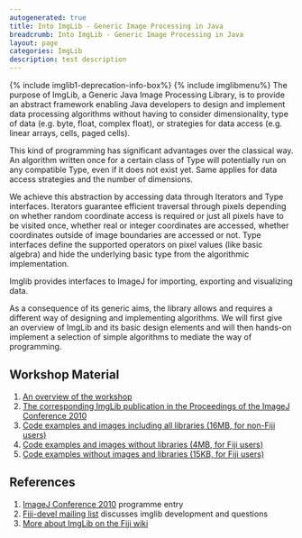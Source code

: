 ```yaml
---
autogenerated: true
title: Into ImgLib - Generic Image Processing in Java
breadcrumb: Into ImgLib - Generic Image Processing in Java
layout: page
categories: ImgLib
description: test description
---
```


{% include imglib1-deprecation-info-box%}
 {% include imglibmenu%}
 The purpose of ImgLib, a Generic Java Image Processing Library, is to provide an abstract framework enabling Java developers to design and implement data processing algorithms without having to consider dimensionality, type of data (e.g. byte, float, complex float), or strategies for data access (e.g. linear arrays, cells, paged cells).

This kind of programming has significant advantages over the classical way. An algorithm written once for a certain class of Type will potentially run on any compatible Type, even if it does not exist yet. Same applies for data access strategies and the number of dimensions.

We achieve this abstraction by accessing data through Iterators and Type interfaces. Iterators guarantee efficient traversal through pixels depending on whether random coordinate access is required or just all pixels have to be visited once, whether real or integer coordinates are accessed, whether coordinates outside of image boundaries are accessed or not. Type interfaces define the supported operators on pixel values (like basic algebra) and hide the underlying basic type from the algorithmic implementation.

Imglib provides interfaces to ImageJ for importing, exporting and visualizing data.

As a consequence of its generic aims, the library allows and requires a different way of designing and implementing algorithms. We will first give an overview of ImgLib and its basic design elements and will then hands-on implement a selection of simple algorithms to mediate the way of programming.

Workshop Material
-----------------

1.  [An overview of the workshop](https://fiji.sc/~preibisch/ImgLibPresentation.pdf)
2.  [The corresponding ImgLib publication in the Proceedings of the ImageJ Conference 2010](http://fly.mpi-cbg.de/~preibisch/pubs/imagejpaper2010.pdf)
3.  [Code examples and images including all libraries (16MB, for non-Fiji users)](https://fiji.sc/~preibisch/workshop.zip)
4.  [Code examples and images without libraries (4MB, for Fiji users)](https://fiji.sc/~preibisch/workshop2.zip)
5.  [Code examples without images and libraries (15KB, for Fiji users)](http://fly.mpi-cbg.de/~saalfeld/workshop3.zip)

References
----------

1.  [ImageJ Conference 2010](http://imagejconf.tudor.lu/program/doku.php?id=:program:workshops:preibisch:start) programme entry
2.  [Fiji-devel mailing list](mailto:fiji@fiji.sc) discusses imglib development and questions
3.  [More about ImgLib on the Fiji wiki](Imglib)


